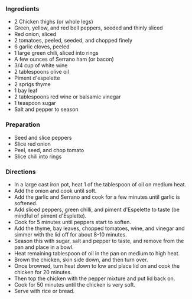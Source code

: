 


### Ingredients  

* 2 Chicken thighs (or whole legs)  
* Green, yellow, and red bell peppers, seeded and thinly sliced  
* Red onion, sliced  
* 2 tomatoes, peeled, seeded, and chopped finely
* 6 garlic cloves, peeled  
* 1 large green chili, sliced into rings  
* A few ounces of Serrano ham (or bacon)  
* 3/4 cup of white wine  
* 2 tablespoons olive oil  
* Piment d'espelette  
* 2 sprigs thyme    
* 1 bay leaf  
* 2 tablespoons red wine or balsamic vinegar  
* 1 teaspoon sugar  
* Salt and pepper to season  

### Preparation  

* Seed and slice peppers  
* Slice red onion  
* Peel, seed, and chop tomato  
* Slice chili into rings  

### Directions  

* In a large cast iron pot, heat 1 of the tablespoon of oil on medium heat.  
* Add the onion and cook until soft.  
* Add the garlic and Serrano and cook for a few minutes until garlic is softened.  
* Add sliced peppers, green chilli, and piment d'Espelette to taste (be mindful of piment d'Esplette).  
* Cook for 5 minutes until peppers start to soften.  
* Add the thyme, bay leaves, chopped tomatoes, wine, and vinegar and simmer with the lid off for about 8-10 minutes.  
* Season this with sugar, salt and pepper to taste, and remove from the pan and place in a bowl.  
* Heat remaining tablespoon of oil in the pan on medium to high heat. 
* Brown the chicken, skin side down, and then turn over. 
* Once browned, turn heat down to low and place lid on and cook the chicken for 20 minutes.  
* Then top the chicken with the pepper mixture and put lid back on.  
* Cook for 50 minutes until the chicken is very soft.  
* Serve with rice or bread.
